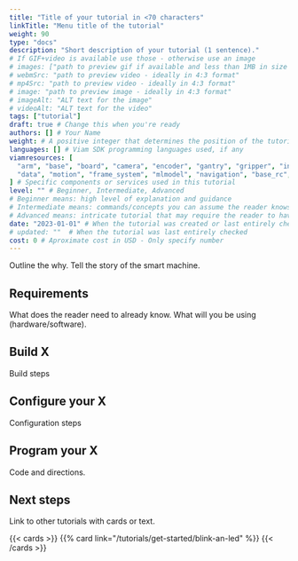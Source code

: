 ```yaml
---
title: "Title of your tutorial in <70 characters"
linkTitle: "Menu title of the tutorial"
weight: 90
type: "docs"
description: "Short description of your tutorial (1 sentence)."
# If GIF+video is available use those - otherwise use an image
# images: ["path to preview gif if available and less than 1MB in size - otherwise path to preview image"]
# webmSrc: "path to preview video - ideally in 4:3 format"
# mp4Src: "path to preview video - ideally in 4:3 format"
# image: "path to preview image - ideally in 4:3 format"
# imageAlt: "ALT text for the image"
# videoAlt: "ALT text for the video"
tags: ["tutorial"]
draft: true # Change this when you're ready
authors: [] # Your Name
weight: # A positive integer that determines the position of the tutorial on the tutorials page. New content is automatically featured. Only use this to highlight content that should permanently be near the top.
languages: [] # Viam SDK programming languages used, if any
viamresources: [
  "arm", "base", "board", "camera", "encoder", "gantry", "gripper", "input_controller", "motor", "movement_sensor", "sensor", "servo",
  "data", "motion", "frame_system", "mlmodel", "navigation", "base_rc", "sensors", "slam", "vision"
] # Specific components or services used in this tutorial
level: "" # Beginner, Intermediate, Advanced
# Beginner means: high level of explanation and guidance
# Intermediate means: commands/concepts you can assume the reader knows do not need to be explained, instead link.
# Advanced means: intricate tutorial that may require the reader to have knowledge to adapt
date: "2023-01-01" # When the tutorial was created or last entirely checked
# updated: ""  # When the tutorial was last entirely checked
cost: 0 # Aproximate cost in USD - Only specify number
---
```


Outline the why.
Tell the story of the smart machine.

## Requirements

What does the reader need to already know.
What will you be using (hardware/software).

## Build X

Build steps

## Configure your X

Configuration steps

## Program your X

Code and directions.

## Next steps

Link to other tutorials with cards or text.

{{< cards >}}
{{% card link="/tutorials/get-started/blink-an-led" %}}
{{< /cards >}}
